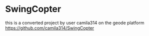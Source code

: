 # SwingCopter
this is a converted project by user camila314 on the geode platform https://github.com/camila314/SwingCopter

